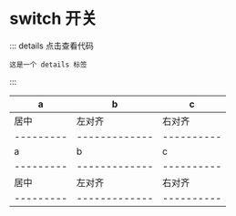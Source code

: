 # switch 开关


::: details 点击查看代码
```
这是一个 details 标签
```
:::


|    a    |       b      |      c    |
|---------|------------- | ----------|
|   居中   |     左对齐   |   右对齐  |
|---------|------------- | ----------|
|    a    |       b      |      c    |
|---------|------------- | ----------|
|   居中   |     左对齐   |   右对齐  |
|---------|------------- | ----------|

<z-select>
    <z-son></z-son>
</z-select>


